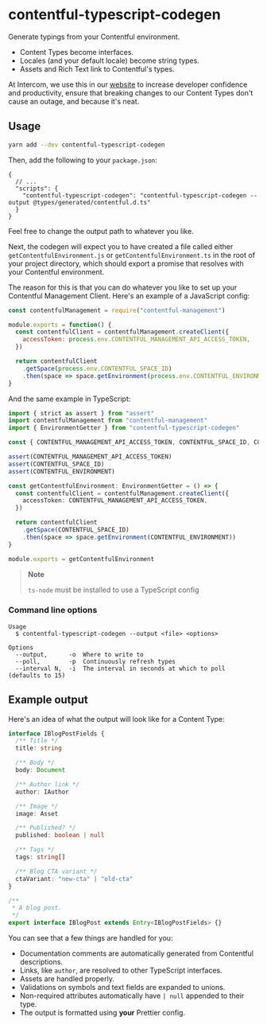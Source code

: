 # contentful-typescript-codegen

Generate typings from your Contentful environment.

- Content Types become interfaces.
- Locales (and your default locale) become string types.
- Assets and Rich Text link to Contentful's types.

At Intercom, we use this in our [website] to increase developer confidence and productivity,
ensure that breaking changes to our Content Types don't cause an outage, and because it's neat.

[website]: https://www.intercom.com

## Usage

```sh
yarn add --dev contentful-typescript-codegen
```

Then, add the following to your `package.json`:

```jsonc
{
  // ...
  "scripts": {
    "contentful-typescript-codegen": "contentful-typescript-codegen --output @types/generated/contentful.d.ts"
  }
}
```

Feel free to change the output path to whatever you like.

Next, the codegen will expect you to have created a file called either `getContentfulEnvironment.js` or `getContentfulEnvironment.ts`
in the root of your project directory, which should export a promise that resolves with your Contentful environment.

The reason for this is that you can do whatever you like to set up your Contentful Management
Client. Here's an example of a JavaScript config:

```js
const contentfulManagement = require("contentful-management")

module.exports = function() {
  const contentfulClient = contentfulManagement.createClient({
    accessToken: process.env.CONTENTFUL_MANAGEMENT_API_ACCESS_TOKEN,
  })

  return contentfulClient
    .getSpace(process.env.CONTENTFUL_SPACE_ID)
    .then(space => space.getEnvironment(process.env.CONTENTFUL_ENVIRONMENT))
}
```

And the same example in TypeScript:

```ts
import { strict as assert } from "assert"
import contentfulManagement from "contentful-management"
import { EnvironmentGetter } from "contentful-typescript-codegen"

const { CONTENTFUL_MANAGEMENT_API_ACCESS_TOKEN, CONTENTFUL_SPACE_ID, CONTENTFUL_ENVIRONMENT } = process.env

assert(CONTENTFUL_MANAGEMENT_API_ACCESS_TOKEN)
assert(CONTENTFUL_SPACE_ID)
assert(CONTENTFUL_ENVIRONMENT)

const getContentfulEnvironment: EnvironmentGetter = () => {
  const contentfulClient = contentfulManagement.createClient({
    accessToken: CONTENTFUL_MANAGEMENT_API_ACCESS_TOKEN,
  })

  return contentfulClient
    .getSpace(CONTENTFUL_SPACE_ID)
    .then(space => space.getEnvironment(CONTENTFUL_ENVIRONMENT))
}

module.exports = getContentfulEnvironment
```

> **Note**
>
> `ts-node` must be installed to use a TypeScript config

### Command line options

```
Usage
  $ contentful-typescript-codegen --output <file> <options>

Options
  --output,      -o  Where to write to
  --poll,        -p  Continuously refresh types
  --interval N,  -i  The interval in seconds at which to poll (defaults to 15)
```

## Example output

Here's an idea of what the output will look like for a Content Type:

```ts
interface IBlogPostFields {
  /** Title */
  title: string

  /** Body */
  body: Document

  /** Author link */
  author: IAuthor

  /** Image */
  image: Asset

  /** Published? */
  published: boolean | null

  /** Tags */
  tags: string[]

  /** Blog CTA variant */
  ctaVariant: "new-cta" | "old-cta"
}

/**
 * A blog post.
 */
export interface IBlogPost extends Entry<IBlogPostFields> {}
```

You can see that a few things are handled for you:

- Documentation comments are automatically generated from Contentful descriptions.
- Links, like `author`, are resolved to other TypeScript interfaces.
- Assets are handled properly.
- Validations on symbols and text fields are expanded to unions.
- Non-required attributes automatically have `| null` appended to their type.
- The output is formatted using **your** Prettier config.
